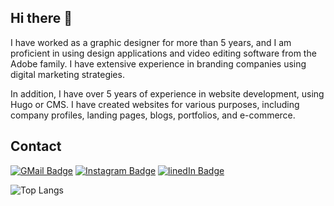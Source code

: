 ## Hi there 👋

I have worked as a graphic designer for more than 5 years, and I am proficient in using design applications and video editing software from the Adobe family. I have extensive experience in branding companies using digital marketing strategies.

In addition, I have over 5 years of experience in website development, using Hugo or CMS. I have created websites for various purposes, including company profiles, landing pages, blogs, portfolios, and e-commerce.

## Contact 
[![GMail Badge](https://img.shields.io/badge/-hallo@iyansanjaya.com-2d2d2d?style=for-the-badge&logo=gmail&style=flat)](mailto:hallo@iyansanjaya.com)
[![Instagram Badge](https://img.shields.io/badge/-Iyan_Sanjaya-2d2d2d?style=for-the-badge&logo=instagram&style=flat)](https://instagram.com/iyansanjaya)
[![linedIn Badge](https://img.shields.io/badge/-Iyan_Sanjaya-2d2d2d?style=for-the-badge&logo=linkedin&style=flat)](https://linkedin.com/in/iyansanjaya)

![Top Langs](https://github-readme-stats.vercel.app/api/top-langs/?username=iyansanjaya&layout=compact&theme=radical)

